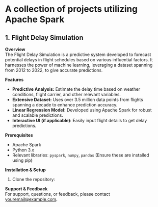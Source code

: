 # A collection of projects utilizing Apache Spark

## 1. Flight Delay Simulation

**Overview**  
The Flight Delay Simulation is a predictive system developed to forecast potential delays in flight schedules based on various influential factors. It harnesses the power of machine learning, leveraging a dataset spanning from 2012 to 2022, to give accurate predictions.

**Features**  
- **Predictive Analysis:** Estimate the delay time based on weather conditions, flight carrier, and other relevant variables.
- **Extensive Dataset:** Uses over 3.5 million data points from flights spanning a decade to enhance prediction accuracy.
- **Linear Regression Model:** Developed using Apache Spark for robust and scalable predictions.
- **Interactive UI (if applicable):** Easily input flight details to get delay predictions.

**Prerequisites**  
- Apache Spark
- Python 3.x
- Relevant libraries: `pyspark`, `numpy`, `pandas` (Ensure these are installed using pip)

**Installation & Setup**  
1. Clone the repository:

**Support & Feedback**  
For support, questions, or feedback, please contact [youremail@example.com](mailto:youremail@example.com).
